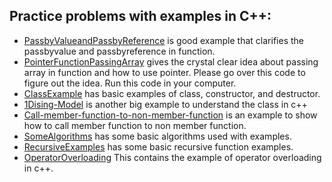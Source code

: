 ## Practice problems with examples in C++:
+ [PassbyValueandPassbyReference](PassbyValueNbyReferenExample.cpp) is good example that clarifies the passbyvalue and passbyreference in function. 
+ [PointerFunctionPassingArray](practice/PointerFunctionReturnArray.cpp) gives the crystal clear idea about passing array in function and how to use pointer. Please    go over this code to figure out the idea. Run this code in your computer. 
+ [ClassExample](ClassExample) has basic examples of class, constructor, and destructor.  
+ [1Dising-Model](1Dising-Model) is another big example to understand the class in c++
+ [Call-member-function-to-non-member-function](Call_member_to_non_member_function) is an example to show how to call member function to non member function.
+ [SomeAlgorithms](SomeAlgorithms) has some basic algorithms used with examples. 
+ [RecursiveExamples](RecursiveExamples) has some basic recursive function examples.
+ [OperatorOverloading](OperatorOverloading) This contains the example of operator overloading in c++. 
